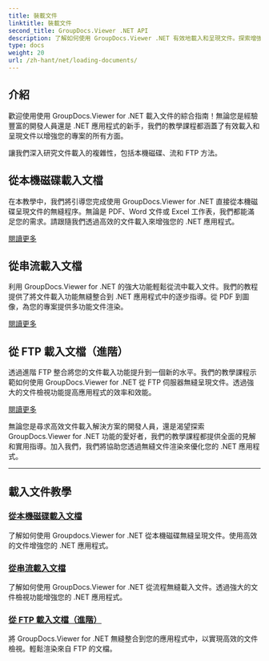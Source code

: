 ```yaml
---
title: 裝載文件
linktitle: 裝載文件
second_title: GroupDocs.Viewer .NET API
description: 了解如何使用 GroupDocs.Viewer .NET 有效地載入和呈現文件。探索增強型 .NET 應用程式的本機磁碟、串流和 FTP 載入教學。
type: docs
weight: 20
url: /zh-hant/net/loading-documents/
---
```

## 介紹

歡迎使用使用 GroupDocs.Viewer for .NET 載入文件的綜合指南！無論您是經驗豐富的開發人員還是 .NET 應用程式的新手，我們的教學課程都涵蓋了有效載入和呈現文件以增強您的專案的所有方面。

讓我們深入研究文件載入的複雜性，包括本機磁碟、流和 FTP 方法。

## 從本機磁碟載入文檔

在本教學中，我們將引導您完成使用 GroupDocs.Viewer for .NET 直接從本機磁碟呈現文件的無縫程序。無論是 PDF、Word 文件或 Excel 工作表，我們都能滿足您的需求。請跟隨我們透過高效的文件載入來增強您的 .NET 應用程式。

[閱讀更多](./loading-document-local-disk/)

## 從串流載入文檔

利用 GroupDocs.Viewer for .NET 的強大功能輕鬆從流中載入文件。我們的教程提供了將文件載入功能無縫整合到 .NET 應用程式中的逐步指導。從 PDF 到圖像，為您的專案提供多功能文件渲染。

[閱讀更多](./loading-document-stream/)

## 從 FTP 載入文檔（進階）

透過進階 FTP 整合將您的文件載入功能提升到一個新的水平。我們的教學課程示範如何使用 GroupDocs.Viewer for .NET 從 FTP 伺服器無縫呈現文件。透過強大的文件檢視功能提高應用程式的效率和效能。

[閱讀更多](./loading-document-ftp/)

無論您是尋求高效文件載入解決方案的開發人員，還是渴望探索 GroupDocs.Viewer for .NET 功能的愛好者，我們的教學課程都提供全面的見解和實用指導。加入我們，我們將協助您透過無縫文件渲染來優化您的 .NET 應用程式。

---
## 載入文件教學
### [從本機磁碟載入文檔](./loading-document-local-disk/)
了解如何使用 Groupdocs.Viewer for .NET 從本機磁碟無縫呈現文件。使用高效的文件增強您的 .NET 應用程式。
### [從串流載入文檔](./loading-document-stream/)
了解如何使用 GroupDocs.Viewer for .NET 從流程無縫載入文件。透過強大的文件檢視功能增強您的 .NET 應用程式。
### [從 FTP 載入文檔（進階）](./loading-document-ftp/)
將 GroupDocs.Viewer for .NET 無縫整合到您的應用程式中，以實現高效的文件檢視。輕鬆渲染來自 FTP 的文檔。
